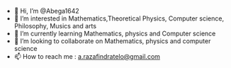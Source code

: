 - 👋 Hi, I’m @Abega1642
- 👀 I’m interested in Mathematics,Theoretical Physics, Computer science, Philosophy, Musics and arts
- 🌱 I’m currently learning Mathematics, physics and Computer science
- 💞️ I’m looking to collaborate on Mathematics, physics and computer science
- 📫 How to reach me : a.razafindratelo@gmail.com

<!---
Abega1642/Abega1642 is a ✨ special ✨ repository because its `README.md` (this file) appears on your GitHub profile.
You can click the Preview link to take a look at your changes.
--->
